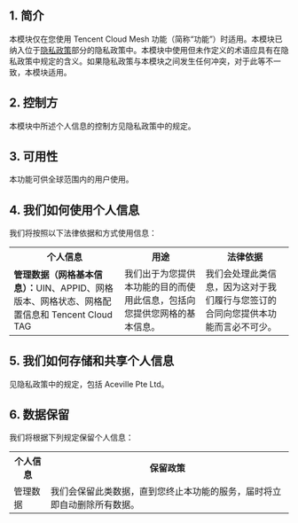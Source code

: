 
## 1\. 简介
本模块仅在您使用 Tencent Cloud Mesh 功能（简称“功能”）时适用。本模块已纳入位于[隐私政策](https://intl.cloud.tencent.com/document/product/301/17345)部分的隐私政策中。本模块中使用但未作定义的术语应具有在隐私政策中规定的含义。如果隐私政策与本模块之间发生任何冲突，对于此等不一致，本模块适用。

## 2\. 控制方
本模块中所述个人信息的控制方见隐私政策中的规定。

## 3\. 可用性
本功能可供全球范围内的用户使用。

## 4\. 我们如何使用个人信息
我们将按照以下法律依据和方式使用信息：

<table>
   <tr>
      <th>个人信息</th>
      <th>用途</th>
      <th>法律依据</th>
   </tr>
   <tr>
      <td><b>管理数据（网格基本信息）：</b>UIN、APPID、网格版本、网格状态、网格配置信息和 Tencent Cloud TAG</td>
      <td>我们出于为您提供本功能的目的而使用此信息，包括向您提供您网格的基本信息。</td>
      <td>我们会处理此类信息，因为这对于我们履行与您签订的合同向您提供本功能而言必不可少。</td>
     </tr>
   <tr>
</table> 


## 5\. 我们如何存储和共享个人信息
见隐私政策中的规定，包括 Aceville Pte Ltd。

## 6\. 数据保留
我们将根据下列规定保留个人信息：

<table>
  <tr>
  <th>个人信息</th>
  <th>保留政策</th>
    </tr>
   <tr>
      <td>管理数据</td>
    <td>我们会保留此类数据，直到您终止本功能的服务，届时将立即自动删除所有数据。</td>
   </tr>
   <tr>  
</table>
